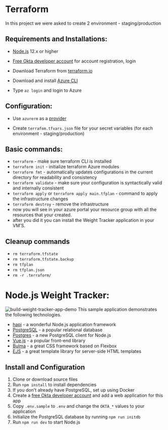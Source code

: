 # Terraform
In this project we were asked to create 2 environment - staging/production

## Requirements and Installations:
- [Node.js](https://nodejs.org/) 12.x or higher

- [Free Okta developer account](https://developer.okta.com/) for account
  registration, login

- Download Terraform from [terraform.io](https://www.terraform.io/downloads.html)

- Download and install [Azure CLI](https://docs.microsoft.com/en-us/cli/azure/install-azure-cli)

- Type `az login` and login to Azure

## Configuration:
- Use `azurerm` as a [provider](https://www.terraform.io/docs/language/providers/configuration.html)

- Create `terrafom.tfvars.json` file for your secret variables (for each environment - staging/production)


## Basic commands: 
- `terraform` - make sure terraform CLI is installed
- `terraform init` - initialize terraform Azure modules
- `terraform fmt` - automatically updates configurations in the current directory for readability and consistency
- `terraform validate` - make sure your configuration is syntactically valid and internally consistent
- `terraform apply` or `terraform apply main.tfplan` - command to apply the infrastructure changes
- `terraform destroy` - remove the infrastructure
- now you will see in your azure portal your resource group with all the resources that your created.
- after you did it you can install the  Weight Tracker application in your VM'S.

## Cleanup commands
- `rm terraform.tfstate`
- `rm terraform.tfstate.backup`
- `rm tfplan`
- `rm tfplan.json`
- `rm -r .terraform/`

# Node.js Weight Tracker:

![build-weight-tracker-app-demo](https://user-images.githubusercontent.com/83014719/137505630-ccf4c3f4-6e06-4778-b414-830d6bb23f99.gif)
This sample application demonstrates the following technologies.
- [hapi](https://hapi.dev) - a wonderful Node.js application framework
- [PostgreSQL](https://www.postgresql.org/) - a popular relational database
- [Postgres](https://github.com/porsager/postgres) - a new PostgreSQL client for Node.js
- [Vue.js](https://vuejs.org/) - a popular front-end library
- [Bulma](https://bulma.io/) - a great CSS framework based on Flexbox
- [EJS](https://ejs.co/) - a great template library for server-side HTML templates

## Install and Configuration
1. Clone or download source files
1. Run `npm install` to install dependencies
1. If you don't already have PostgreSQL, set up using Docker
1. Create a [free Okta developer account](https://developer.okta.com/) and add a web application for this app
1. Copy `.env.sample` to `.env` and change the `OKTA_*` values to your application
1. Initialize the PostgreSQL database by running `npm run initdb`
1. Run `npm run dev` to start Node.js
